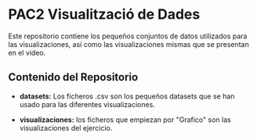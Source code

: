# PAC2 Visualització de Dades

Este repositorio contiene los pequeños conjuntos de datos utilizados para las visualizaciones, así como las visualizaciones mismas que se presentan en el video.

## Contenido del Repositorio

- **datasets:** Los ficheros .csv son los pequeños datasets que se han usado para las diferentes visualizaciones.

- **visualizaciones:** los ficheros que empiezan por "Grafico" son las visualizaciones del ejercicio.
